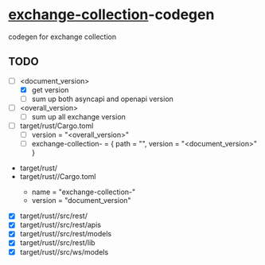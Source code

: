 # [exchange-collection](../README.md)-codegen
codegen for exchange collection

## TODO
- [ ] <document_version>
  - [x] get version
  - [ ] sum up both asyncapi and openapi version
- [ ] <overall_version>
  - [ ] sum up all exchange version

- [ ] target/rust/Cargo.toml
  - [ ] version = "<overall_version>"
  - [ ] exchange-collection-<exchange> = { path = "<exchange>", version = "<document_version>" }

- target/rust/<exchage>
- target/rust/<exchage>/Cargo.toml
  - name = "exchange-collection-<exchange>"
  - version = "document_version"

- [x] target/rust/<exchange>/src/rest/
- [x] target/rust/<exchange>/src/rest/apis
- [x] target/rust/<exchange>/src/rest/models
- [x] target/rust/<exchange>/src/rest/lib
- [x] target/rust/<exchange>/src/ws/models
